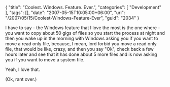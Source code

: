 {
	"title": "Coolest. Windows. Feature. Ever.",
	"categories": [
		"Development"
	],
	"tags": [],
	"date": "2007-05-15T10:05:00+06:00",
	"url": "/2007/05/15/Coolest-Windows-Feature-Ever",
	"guid": "2034"
}

I have to say - the Windows feature that I love the most is the one where - you want to copy about 50 gigs of files so you start the process at night and then you wake up in the morning with Windows asking you if you want to move a read only file, because, I mean, lord forbid you move a read only file, that would be like, crazy, and then you say "Ok", check back a few hours later and see that it has done about 5 more files and is now asking you if you want to move a system file.

Yeah, I love that.

(Ok, rant over.)